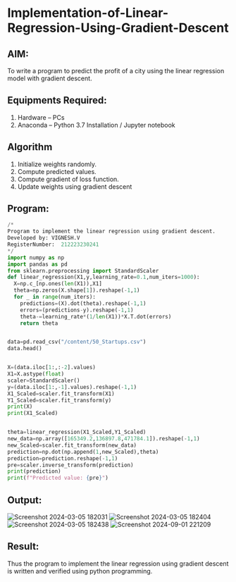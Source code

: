 # Implementation-of-Linear-Regression-Using-Gradient-Descent

## AIM:
To write a program to predict the profit of a city using the linear regression model with gradient descent.

## Equipments Required:
1. Hardware – PCs
2. Anaconda – Python 3.7 Installation / Jupyter notebook

## Algorithm
1. Initialize weights randomly. 
2. Compute predicted values. 
3. Compute gradient of loss function.
4. Update weights using gradient descent

## Program:
```python
/*
Program to implement the linear regression using gradient descent.
Developed by: VIGNESH.V
RegisterNumber:  212223230241
*/
import numpy as np
import pandas as pd
from sklearn.preprocessing import StandardScaler
def linear_regression(X1,y,learning_rate=0.1,num_iters=1000):
  X=np.c_[np.ones(len(X1)),X1]
  theta=np.zeros(X.shape[1]).reshape(-1,1)
  for _ in range(num_iters):
    predictions=(X).dot(theta).reshape(-1,1)
    errors=(predictions-y).reshape(-1,1)
    theta-=learning_rate*(1/len(X1))*X.T.dot(errors)
    return theta


data=pd.read_csv("/content/50_Startups.csv")
data.head()


X=(data.iloc[1:,:-2].values)
X1=X.astype(float)
scaler=StandardScaler()
y=(data.iloc[1:,-1].values).reshape(-1,1)
X1_Scaled=scaler.fit_transform(X1)
Y1_Scaled=scaler.fit_transform(y)
print(X)
print(X1_Scaled)


theta=linear_regression(X1_Scaled,Y1_Scaled)
new_data=np.array([165349.2,136897.8,471784.1]).reshape(-1,1)
new_Scaled=scaler.fit_transform(new_data)
prediction=np.dot(np.append(1,new_Scaled),theta)
prediction=prediction.reshape(-1,1)
pre=scaler.inverse_transform(prediction)
print(prediction)
print(f"Predicted value: {pre}")
```

## Output:
![Screenshot 2024-03-05 182031](https://github.com/user-attachments/assets/22633521-64c7-4976-bc5d-b0d938d6f196)
![Screenshot 2024-03-05 182404](https://github.com/user-attachments/assets/b102fd45-1217-45b6-a0c2-5cdce0444219)
![Screenshot 2024-03-05 182438](https://github.com/user-attachments/assets/72903833-6fae-487f-8e84-768caf4bd342)
![Screenshot 2024-09-01 221209](https://github.com/user-attachments/assets/9663f9a0-74a1-4b7c-901b-6ea418af50e2)


## Result:
Thus the program to implement the linear regression using gradient descent is written and verified using python programming.
